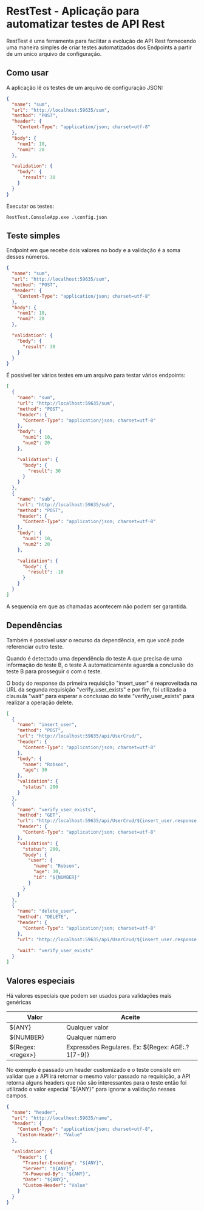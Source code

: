 # RestTest - Aplicação para automatizar testes de API Rest

RestTest é uma ferramenta para facilitar a evolução de API Rest fornecendo uma maneira simples de criar testes automatizados dos Endpoints a partir de um unico arquivo de configuração.

## Como usar
A aplicação lê os testes de um arquivo de configuração JSON:
```json
{
  "name": "sum",
  "url": "http://localhost:59635/sum",
  "method": "POST",
  "header": {
    "Content-Type": "application/json; charset=utf-8"
  },
  "body": {
    "num1": 10,
    "num2": 20
  },

  "validation": {
    "body": {
      "result": 30
    }
  }
}
  ```

Executar os testes:
```
RestTest.ConsoleApp.exe .\config.json
```

## Teste simples
Endpoint em que recebe dois valores no body e a validação é a soma desses números.
```json
{
  "name": "sum",
  "url": "http://localhost:59635/sum",
  "method": "POST",
  "header": {
    "Content-Type": "application/json; charset=utf-8"
  },
  "body": {
    "num1": 10,
    "num2": 20
  },

  "validation": {
    "body": {
      "result": 30
    }
  }
}
```
É possivel ter vários testes em um arquivo para testar vários endpoints:
```json
[
  {
    "name": "sum",
    "url": "http://localhost:59635/sum",
    "method": "POST",
    "header": {
      "Content-Type": "application/json; charset=utf-8"
    },
    "body": {
      "num1": 10,
      "num2": 20
    },

    "validation": {
      "body": {
        "result": 30
      }
    }
  },
  {
    "name": "sub",
    "url": "http://localhost:59635/sub",
    "method": "POST",
    "header": {
      "Content-Type": "application/json; charset=utf-8"
    },
    "body": {
      "num1": 10,
      "num2": 20
    },

    "validation": {
      "body": {
        "result": -10
      }
    }
  }
]
```
A sequencia em que as chamadas acontecem não podem ser garantida.

## Dependências
Também é possivel usar o recurso da dependência, em que você pode referenciar outro teste.

Quando é detectado uma dependência do teste A que precisa de uma informação do teste B, o teste A automaticamente aguarda a conclusão do teste B para prosseguir o com o teste.

O body do response da primeira requisição "insert_user" é reaproveitada na URL da segunda requisição "verify_user_exists" e por fim, foi utilizado a clausula "wait" para esperar a conclusao do teste "verify_user_exists" para realizar a operação delete.
```json
[
  {
    "name": "insert_user",
    "method": "POST",
    "url": "http://localhost:59635/api/UserCrud/",
    "header": {
      "Content-Type": "application/json; charset=utf-8"
    },
    "body": {
      "name": "Robson",
      "age": 30
    },
    "validation": {
      "status": 200
    }
  },
  {
    "name": "verify_user_exists",
    "method": "GET",
    "url": "http://localhost:59635/api/UserCrud/${insert_user.response.body.user_id}",
    "header": {
      "Content-Type": "application/json; charset=utf-8"
    },
    "validation": {
      "status": 200,
      "body": {
        "user": {
          "name": "Robson",
          "age": 30,
          "id": "${NUMBER}"
        }
      }
    }
  },
  {
    "name": "delete_user",
    "method": "DELETE",
    "header": {
      "Content-Type": "application/json; charset=utf-8"
    },
    "url": "http://localhost:59635/api/UserCrud/${insert_user.response.body.user_id}",
    
    "wait": "verify_user_exists"
  }
]
```

## Valores especiais
Há valores especiais que podem ser usados para validações mais genéricas

|Valor |Aceite|
|------|------|
|${ANY}|Qualquer valor|
|${NUMBER}|Qualquer número|
|${Regex: \<regex\>}|Expressões Regulares. Ex: ${Regex: AGE:.?1[7-9]}

No exemplo é passado um header customizado e o teste consiste em validar que a API irá retornar o mesmo valor passado na requisição, a API retorna alguns headers que não são interessantes para o teste então foi utilizado o valor especial "${ANY}" para ignorar a validação nesses campos.
```json
{
  "name": "header",
  "url": "http://localhost:59635/name",
  "header": {
    "Content-Type": "application/json; charset=utf-8",
    "Custom-Header": "Value"
  },

  "validation": {
    "header": {
      "Transfer-Encoding": "${ANY}",
      "Server": "${ANY}",
      "X-Powered-By": "${ANY}",
      "Date": "${ANY}",
      "Custom-Header": "Value"
    }
  }
}
```
